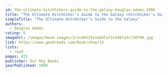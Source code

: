 ```yaml
---
id: the-ultimate-hitchhikers-guide-to-the-galaxy-douglas-adams-1996
title: "The Ultimate Hitchhiker's Guide to the Galaxy (Hitchhiker's Guide to the Galaxy, #1-5)"
simpleTitle: "The Ultimate Hitchhiker's Guide to the Galaxy"
authors:
  - Douglas Adams
rating: 5
imageUrl: /images/book-images/2c3c4b53fe3a8dfa73c9487a3c720790.jpg
link: https://www.goodreads.com/book/show/13
lists:
  - read
pages: 815
publisher: Del Rey Books
yearPublished: 1996
---
```

